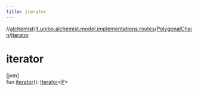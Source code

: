 ```yaml
---
title: iterator
---
```

//[alchemist](../../../index.html)/[it.unibo.alchemist.model.implementations.routes](../index.html)/[PolygonalChain](index.html)/[iterator](iterator.html)



# iterator



[jvm]\
fun [iterator](iterator.html)(): [Iterator](https://docs.oracle.com/javase/8/docs/api/java/util/Iterator.html)<[P](../../it.unibo.alchemist.model.implementations.layers/-uniform-layer/index.html)>





